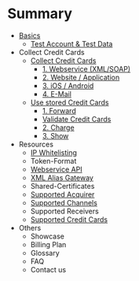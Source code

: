# Summary

* [Basics](README.md)
   * [Test Account & Test Data](live_mode-test.md)
* Collect Credit Cards
   * [Collect Credit Cards](collect_payment_data.md)
       * [1. Webservice (XML/SOAP)](webservice.md)
       * [2. Website / Application](website-application.md)
       * [3. iOS / Android](mobile-app.md)
       * [4. E-Mail](e-mail.md)
   * [Use stored Credit Cards](utilize.md)
       * [1. Forward](forward.md)
       * [Validate Credit Cards](validate.md)
       * [2. Charge](charge.md)
       * [3. Show](show.md)
* Resources
   * [IP Whitelisting](ip_whitelisting.md)
   * Token-Format
   * [Webservice API](webservice_api.md)
   * [XML Alias Gateway](xml_alias_gateway.md)
   * Shared-Certificates
   * [Supported Acquirer](supported_acquirer.md)
   * [Supported Channels](supported_channels.md)
   * Supported Receivers
   * [Supported Credit Cards](supported_credit_cards.md)
* Others
   * Showcase
   * Billing Plan
   * Glossary
   * FAQ
   * Contact us

